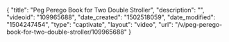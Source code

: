 {
    "title": "Peg Perego Book for Two Double Stroller",
    "description": "",
    "videoid": "109965688",
    "date_created": "1502518059",
    "date_modified": "1504247454",
    "type": "captivate",
    "layout": "video",
    "url": "\/v\/peg-perego-book-for-two-double-stroller\/109965688"
}